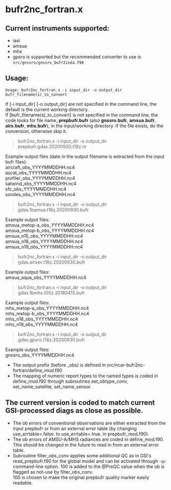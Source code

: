 # bufr2nc_fortran.x

## Current instruments supported:
* iasi
* amsua
* mhs
* gpsro is supported but the recommended converter to use is `src/gnssro/gnssro_bufr2ioda.f90`

## Usage:
```
Usage: bufr2nc_fortran.x -i input_dir -o output_dir bufr_filename(s)_to_convert
```
If [-i input_dir] [-o output_dir] are not specified in the command line, the default is the current working directory.  
If [bufr_filename(s)_to_convert] is not specified in the command line, the code looks for file name, **prepbufr.bufr** (also **gnssro.bufr**, **amsua.bufr**, **airs.bufr**, **mhs.bufr**), in the input/working directory. If the file exists, do the conversion, otherwise skip it.

> bufr2nc_fortran.x -i input_dir -o output_dir prepbufr.gdas.20200930.t18z.nr

Example output files (date in the output filename is extracted from the input bufr files):  
  aircraft_obs_YYYYMMDDHH.nc4  
  ascat_obs_YYYYMMDDHH.nc4  
  profiler_obs_YYYYMMDDHH.nc4  
  satwind_obs_YYYYMMDDHH.nc4  
  sfc_obs_YYYYMMDDHH.nc4  
  sondes_obs_YYYYMMDDHH.nc4  

> bufr2nc_fortran.x -i input_dir -o output_dir gdas.1bamua.t18z.20200930.bufr

Example output files:  
  amsua_metop-a_obs_YYYYMMDDHH.nc4  
  amsua_metop-b_obs_YYYYMMDDHH.nc4  
  amsua_n15_obs_YYYYMMDDHH.nc4  
  amsua_n18_obs_YYYYMMDDHH.nc4  
  amsua_n19_obs_YYYYMMDDHH.nc4  

> bufr2nc_fortran.x -i input_dir -o output_dir gdas.airsev.t18z.20200930.bufr

Example output files:  
  amsua_aqua_obs_YYYYMMDDHH.nc4  

> bufr2nc_fortran.x -i input_dir -o output_dir gdas.1bmhs.t00z.20180415.bufr

Example output files:  
  mhs_metop-a_obs_YYYYMMDDHH.nc4  
  mhs_metop-b_obs_YYYYMMDDHH.nc4  
  mhs_n18_obs_YYYYMMDDHH.nc4  
  mhs_n19_obs_YYYYMMDDHH.nc4  

> bufr2nc_fortran.x -i input_dir -o output_dir gdas.gpsro.t18z.20200930.bufr

Example output files:  
  gnssro_obs_YYYYMMDDHH.nc4  

* The output prefix (before _obs) is defined in src/ncar-bufr2nc-fortran/define_mod.f90
* The mapping of numeric report types to the named types is coded in define_mod.f90
through subroutines set_obtype_conv, set_name_satellite, set_name_sensor.

## The current version is coded to match current GSI-processed diags as close as possible.
* The ob errors of conventional observations are either extracted from the input prepbufr or from an external error table (by changing use_errtable=.false. to use_errtable=.true. in prepbufr_mod.f90).
* The ob errors of AMSU-A/MHS radiances are coded in define_mod.f90. This should be changed in the future to read in from an external error table.
* Subroutine filter_obs_conv applies some additional QC as in GSI's read_prepbufr.f90 for the global model and can be activated through ``-qc`` command-line option.
100 is added to the @PreQC value when the ob is flagged as not-use by filter_obs_conv.  
100 is chosen to make the original prepbufr quality marker easily readable.
